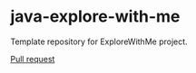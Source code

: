 # java-explore-with-me
Template repository for ExploreWithMe project.

[Pull request](https://github.com/igushkin/java-explore-with-me/pull/6)
